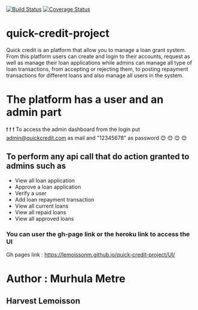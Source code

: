 [![Build Status](https://travis-ci.org/lemoissonM/quick-credit-project.svg?branch=develop)](https://travis-ci.org/lemoissonM/quick-credit-project)
[![Coverage Status](https://coveralls.io/repos/github/lemoissonM/quick-credit-project/badge.svg?branch=develop)](https://coveralls.io/github/lemoissonM/quick-credit-project?branch=develop)

# quick-credit-project
Quick credit is an platform that allow you to manage a loan grant system. From this platform users can create and login to their accounts, request as well as manage their loan applications while admins can manage all type of loan transactions, from accepting or rejecting them, to posting repayment transactions for different loans and also manage all users in the system.

# The platform has a user and an admin part 

:exclamation: :exclamation: :exclamation: To access the admin dashboard from the login put admin@quickcredit.com as mail and "12345678" as password
:blush: :blush: :blush: :blush:

## To perform any api call that do action granted to admins such as 
* View all loan application 
* Approve a loan application 
* Verify a user 
* Add loan repayment transaction 
* View all current loans
* View all repaid loans
* View all approved loans 

### You can user the gh-page link or the heroku link to access the UI
Gh pages link : https://lemoissonm.github.io/quick-credit-project/UI/

# Author : Murhula Metre 
## Harvest Lemoisson
